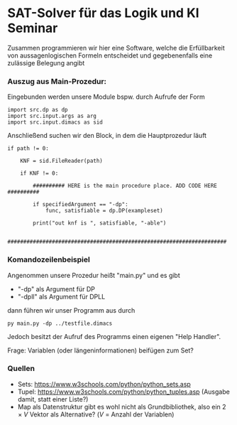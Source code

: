 # SAT-Solver für das Logik und KI Seminar

Zusammen programmieren wir hier eine Software, welche die Erfüllbarkeit von aussagenlogischen Formeln entscheidet und gegebenenfalls eine zulässige Belegung angibt

### Auszug aus Main-Prozedur:

Eingebunden werden unsere Module bspw. durch Aufrufe der Form

```
import src.dp as dp
import src.input.args as arg
import src.input.dimacs as sid
```
Anschließend suchen wir den Block, in dem die Hauptprozedur läuft
```
if path != 0:

    KNF = sid.FileReader(path)
    
    if KNF != 0:

        ########## HERE is the main procedure place. ADD CODE HERE ########## 

        if specifiedArgument == "-dp":
            func, satisfiable = dp.DP(exampleset)

        print("out knf is ", satisfiable, "-able")

        #####################################################################
```

### Komandozeilenbeispiel

Angenommen unsere Prozedur heißt "main.py" und es gibt

- "-dp" als Argument für DP
- "-dpll" als Argument für DPLL

dann führen wir unser Programm aus durch

```
py main.py -dp ../testfile.dimacs
```

Jedoch besitzt der Aufruf des Programms einen eigenen "Help Handler".

Frage: Variablen (oder längeninformationen) beifügen zum Set?

### Quellen

- Sets: https://www.w3schools.com/python/python_sets.asp
- Tupel: https://www.w3schools.com/python/python_tuples.asp (Ausgabe damit, statt einer Liste?)
- Map als Datenstruktur gibt es wohl nicht als Grundbibliothek, also ein $2 \times V$ Vektor als Alternative? ($V$ = Anzahl der Variablen)